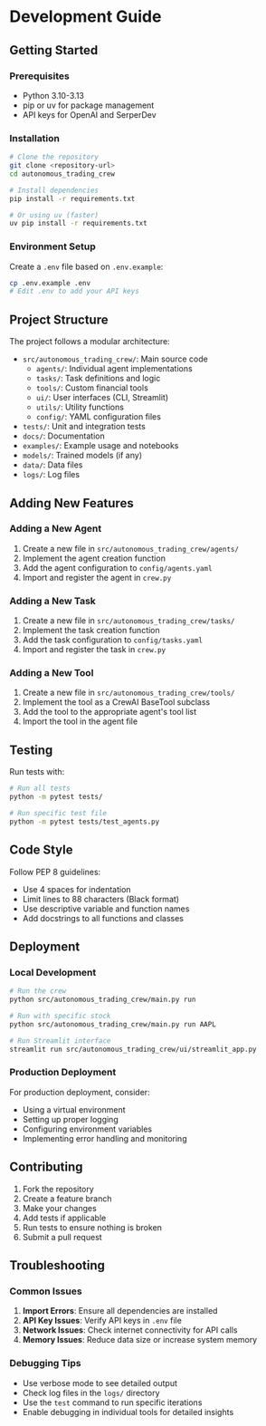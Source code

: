 # Development Guide

## Getting Started

### Prerequisites
- Python 3.10-3.13
- pip or uv for package management
- API keys for OpenAI and SerperDev

### Installation
```bash
# Clone the repository
git clone <repository-url>
cd autonomous_trading_crew

# Install dependencies
pip install -r requirements.txt

# Or using uv (faster)
uv pip install -r requirements.txt
```

### Environment Setup
Create a `.env` file based on `.env.example`:
```bash
cp .env.example .env
# Edit .env to add your API keys
```

## Project Structure

The project follows a modular architecture:

- `src/autonomous_trading_crew/`: Main source code
  - `agents/`: Individual agent implementations
  - `tasks/`: Task definitions and logic
  - `tools/`: Custom financial tools
  - `ui/`: User interfaces (CLI, Streamlit)
  - `utils/`: Utility functions
  - `config/`: YAML configuration files
- `tests/`: Unit and integration tests
- `docs/`: Documentation
- `examples/`: Example usage and notebooks
- `models/`: Trained models (if any)
- `data/`: Data files
- `logs/`: Log files

## Adding New Features

### Adding a New Agent
1. Create a new file in `src/autonomous_trading_crew/agents/`
2. Implement the agent creation function
3. Add the agent configuration to `config/agents.yaml`
4. Import and register the agent in `crew.py`

### Adding a New Task
1. Create a new file in `src/autonomous_trading_crew/tasks/`
2. Implement the task creation function
3. Add the task configuration to `config/tasks.yaml`
4. Import and register the task in `crew.py`

### Adding a New Tool
1. Create a new file in `src/autonomous_trading_crew/tools/`
2. Implement the tool as a CrewAI BaseTool subclass
3. Add the tool to the appropriate agent's tool list
4. Import the tool in the agent file

## Testing

Run tests with:
```bash
# Run all tests
python -m pytest tests/

# Run specific test file
python -m pytest tests/test_agents.py
```

## Code Style

Follow PEP 8 guidelines:
- Use 4 spaces for indentation
- Limit lines to 88 characters (Black format)
- Use descriptive variable and function names
- Add docstrings to all functions and classes

## Deployment

### Local Development
```bash
# Run the crew
python src/autonomous_trading_crew/main.py run

# Run with specific stock
python src/autonomous_trading_crew/main.py run AAPL

# Run Streamlit interface
streamlit run src/autonomous_trading_crew/ui/streamlit_app.py
```

### Production Deployment
For production deployment, consider:
- Using a virtual environment
- Setting up proper logging
- Configuring environment variables
- Implementing error handling and monitoring

## Contributing

1. Fork the repository
2. Create a feature branch
3. Make your changes
4. Add tests if applicable
5. Run tests to ensure nothing is broken
6. Submit a pull request

## Troubleshooting

### Common Issues

1. **Import Errors**: Ensure all dependencies are installed
2. **API Key Issues**: Verify API keys in `.env` file
3. **Network Issues**: Check internet connectivity for API calls
4. **Memory Issues**: Reduce data size or increase system memory

### Debugging Tips

- Use verbose mode to see detailed output
- Check log files in the `logs/` directory
- Use the `test` command to run specific iterations
- Enable debugging in individual tools for detailed insights